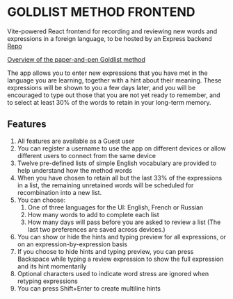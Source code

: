 # GOLDLIST METHOD FRONTEND #

Vite-powered React frontend for recording and reviewing new words and expressions in a foreign language, to be hosted by an Express backend [Repo](git@github.com:jazyx/goldlist-backend.git) 

[Overview of the paper-and-pen Goldlist method](https://www.open.edu/openlearn/languages/learning-languages/the-goldlist-method)

The app allows you to enter new expressions that you have met in the language you are learning, together with a hint about their meaning. These expressions will be shown to you a few days later, and you will be encouraged to type out those that you are not yet ready to remember, and to select at least 30% of the words to retain in your long-term memory.

## Features ##

1. All features are available as a Guest user
2. You can register a username to use the app on different devices or allow different users to connect from the same device
3. Twelve pre-defined lists of simple English vocabulary are provided to help understand how the method words
4. When you have chosen to retain all but the last 33% of the expressions in a list, the remaining unretained words will be scheduled for recombination into a new list.
5. You can choose:
   1. One of three languages for the UI: English, French or Russian
   2. How many words to add to complete each list
   3. How many days will pass before you are asked to review a list
   (The last two preferences are saved across devices.)
6. You can show or hide the hints and typing preview for all expressions, or on an expression-by-expression basis
7. If you choose to hide hints and typing preview, you can press Backspace while typing a review expression to show the full expression and its hint momentarily
8. Optional characters used to indicate word stress are ignored when retyping expressions
9. You can press Shift+Enter to create multiline hints